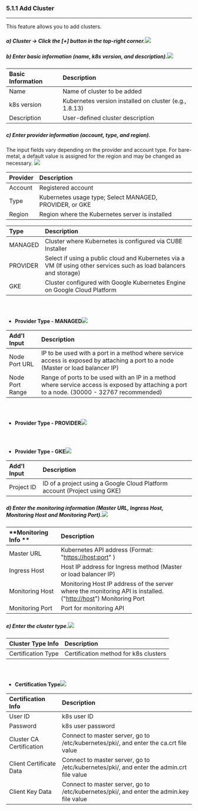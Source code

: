 ### 5.1.1 Add Cluster

---

This feature allows you to add clusters.

##### a\) Cluster → Click the [+] button in the top-right corner.![](/assets/EN/2.5/5.1.1_1.png)

##### b\) Enter basic information \(name, k8s version, and description\).![](/assets/EN/2.5/5.1.1_2.png)

| **Basic Information** | Description |
| :--- | :--- |
| Name | Name of cluster to be added |
| k8s version | Kubernetes version installed on cluster \(e.g., 1.8.13\) |
| Description | User-defined cluster description |

##### 

##### c\) Enter provider information \(account, type, and region\).

The input fields vary depending on the provider and account type. For bare-metal, a default value is assigned for the region and may be changed as necessary. ![](/assets/EN/2.5/5.1.1_3.png)

| **Provider** | **Description** |
| :--- | :--- |
| Account | Registered account |
| Type | Kubernetes usage type; Select MANAGED, PROVIDER, or GKE |
| Region | Region where the Kubernetes server is installed |

| **Type** | **Description** |
| :--- | :--- |
| MANAGED | Cluster where Kubernetes is configured via CUBE Installer |
| PROVIDER | Select if using a public cloud and Kubernetes via a VM \(If using other services such as load balancers and storage\) |
| GKE | Cluster configured with Google Kubernetes Engine on Google Cloud Platform |

#### ㅤ

* **Provider Type - MANAGED**![](/assets/EN/2.5/5.1.1_4.png)

| **Add'l Input** | **Description** |
| :--- | :--- |
| Node Port URL | IP to be used with a port in a method where service access is exposed by attaching a port to a node \(Master or load balancer IP\) |
| Node Port Range | Range of ports to be used with an IP in a method where service access is exposed by attaching a port to a node. \(30000 - 32767 recommended\) |

#### ㅤ

* **Provider Type - PROVIDER**![](/assets/EN/2.5/5.1.1_5.png)

#### ㅤ

* **Provider Type - GKE**![](/assets/EN/2.5/5.1.1_6.png)

| **Add'l Input** | **Description** |
| :--- | :--- |
| Project ID | ID of a project using a Google Cloud Platform account \(Project using GKE\) |

##### 

##### d\) Enter the monitoring information \(Master URL, Ingress Host, Monitoring Host and Monitoring Port\).![](/assets/EN/2.5/5.1.1_7.png)

| **Monitoring Info ** | **Description** |
| :--- | :--- |
| Master URL | Kubernetes API address \(Format: "[https://host:port](https://host:port)" \) |
| Ingress Host | Host IP address for Ingress method \(Master or load balancer IP\) |
| Monitoring Host | Monitoring Host IP address of the server where the monitoring API is installed. \("[http://host](http://host)"\) Monitoring Port |
| Monitoring Port | Port for monitoring API |

##### 

##### e\) Enter the cluster type.![](/assets/EN/2.5/5.1.1_8.png)

| **Cluster Type Info** | **Description** |
| :--- | :--- |
| Certification Type | Certification method for k8s clusters |

#### ㅤ

* **Certification Type**![](/assets/EN/2.5/5.1.1_9.png)

| Certification Info | **Description** |
| :--- | :--- |
| User ID | k8s user ID |
| Password | k8s user password |
| Cluster CA Certification | Connect to master server, go to /etc/kubernetes/pki/, and enter the ca.crt file value |
| Client Certificate Data | Connect to master server, go to /etc/kubernetes/pki/, and enter the admin.crt file value |
| Client Key Data | Connect to master server, go to /etc/kubernetes/pki/, and enter the admin.key file value |



